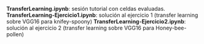 **TransferLearning.ipynb**: sesión tutorial con celdas evaluadas.
**TransferLearning-Ejercicio1.ipynb**: solución al ejercicio 1 (transfer learning sobre VGG16 para knifey-spoony)
**TransferLearning-Ejercicio2.ipynb**: solución al ejercicio 2 (transfer learning sobre VGG16 para Honey-bee-pollen)
